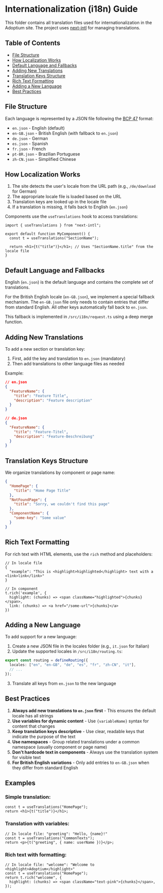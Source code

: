 # Internationalization (i18n) Guide

This folder contains all translation files used for internationalization in the Adoptium site. The project uses [next-intl](https://next-intl-docs.vercel.app/) for managing translations.

## Table of Contents

- [File Structure](#file-structure)
- [How Localization Works](#how-localization-works)
- [Default Language and Fallbacks](#default-language-and-fallbacks)
- [Adding New Translations](#adding-new-translations)
- [Translation Keys Structure](#translation-keys-structure)
- [Rich Text Formatting](#rich-text-formatting)
- [Adding a New Language](#adding-a-new-language)
- [Best Practices](#best-practices)

## File Structure

Each language is represented by a JSON file following the [BCP 47](https://en.wikipedia.org/wiki/IETF_language_tag) format:

- `en.json` - English (default)
- `en-GB.json` - British English (with fallback to `en.json`)
- `de.json` - German
- `es.json` - Spanish
- `fr.json` - French
- `pt-BR.json` - Brazilian Portuguese
- `zh-CN.json` - Simplified Chinese

## How Localization Works

1. The site detects the user's locale from the URL path (e.g., `/de/download` for German)
2. The appropriate locale file is loaded based on the URL
3. Translation keys are looked up in the locale file
4. If a translation is missing, it falls back to English (`en.json`)

Components use the `useTranslations` hook to access translations:

```tsx
import { useTranslations } from "next-intl";

export default function MyComponent() {
  const t = useTranslations("SectionName");

  return <h1>{t("title")}</h1>; // Uses "SectionName.title" from the locale file
}
```

## Default Language and Fallbacks

English (`en.json`) is the default language and contains the complete set of translations.

For the British English locale (`en-GB.json`), we implement a special fallback mechanism. The `en-GB.json` file only needs to contain entries that differ from standard English. All other keys automatically fall back to `en.json`.

This fallback is implemented in `/src/i18n/request.ts` using a deep merge function.

## Adding New Translations

To add a new section or translation key:

1. First, add the key and translation to `en.json` (mandatory)
2. Then add translations to other language files as needed

Example:

```json
// en.json
{
  "FeatureName": {
    "title": "Feature Title",
    "description": "Feature description"
  }
}

// de.json
{
  "FeatureName": {
    "title": "Feature-Titel",
    "description": "Feature-Beschreibung"
  }
}
```

## Translation Keys Structure

We organize translations by component or page name:

```json
{
  "HomePage": {
    "title": "Home Page Title"
  },
  "NotFoundPage": {
    "title": "Sorry, we couldn't find this page"
  },
  "ComponentName": {
    "some-key": "Some value"
  }
}
```

## Rich Text Formatting

For rich text with HTML elements, use the `rich` method and placeholders:

```tsx
// In locale file
{
  "example": "This is <highlight>highlighted</highlight> text with a <link>link</link>"
}

// In component
t.rich('example', {
  highlight: (chunks) => <span className="highlighted">{chunks}</span>,
  link: (chunks) => <a href="/some-url">{chunks}</a>
})
```

## Adding a New Language

To add support for a new language:

1. Create a new JSON file in the locales folder (e.g., `it.json` for Italian)
2. Update the supported locales in `/src/i18n/routing.ts`:

```typescript
export const routing = defineRouting({
  locales: ["en", "en-GB", "de", "es", "fr", "zh-CN", "it"],
  // ...
});
```

3. Translate all keys from `en.json` to the new language

## Best Practices

1. **Always add new translations to `en.json` first** - This ensures the default locale has all strings
2. **Use variables for dynamic content** - Use `{variableName}` syntax for content that changes
3. **Keep translation keys descriptive** - Use clear, readable keys that indicate the purpose of the text
4. **Use namespaces** - Group related translations under a common namespace (usually component or page name)
5. **Don't hardcode text in components** - Always use the translation system for visible text
6. **For British English variations** - Only add entries to `en-GB.json` when they differ from standard English

## Examples

### Simple translation:

```tsx
const t = useTranslations("HomePage");
return <h1>{t("title")}</h1>;
```

### Translation with variables:

```tsx
// In locale file: "greeting": "Hello, {name}!"
const t = useTranslations("CommonTexts");
return <p>{t("greeting", { name: userName })}</p>;
```

### Rich text with formatting:

```tsx
// In locale file: "welcome": "Welcome to <highlight>Adoptium</highlight>"
const t = useTranslations("HomePage");
return t.rich("welcome", {
  highlight: (chunks) => <span className="text-pink">{chunks}</span>,
});
```
